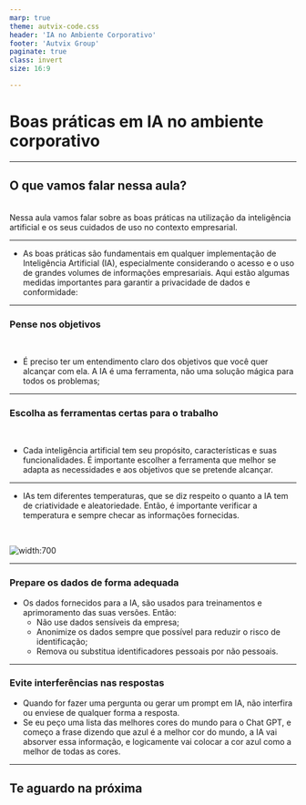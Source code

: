 ```yaml
---
marp: true
theme: autvix-code.css
header: 'IA no Ambiente Corporativo'
footer: 'Autvix Group'
paginate: true
class: invert
size: 16:9

---
```


# Boas práticas em IA no ambiente corporativo

---

## O que vamos falar nessa aula?

<br>
Nessa aula vamos falar sobre as boas práticas na utilização da inteligência artificial e os seus cuidados de uso no contexto empresarial.

---

* As boas práticas são fundamentais em qualquer implementação de Inteligência Artificial (IA), especialmente considerando o acesso e o uso de grandes volumes de informações empresariais. Aqui estão algumas medidas importantes para garantir a privacidade de dados e conformidade:

---
### Pense nos objetivos
<br>

* É preciso ter um entendimento claro dos objetivos que você quer alcançar com ela. A IA é uma ferramenta, não uma solução mágica para todos os problemas;

---
### Escolha as ferramentas certas para o trabalho
<br>

* Cada inteligência artificial tem seu propósito, características e suas funcionalidades. É importante escolher a ferramenta que melhor se adapta as necessidades e aos objetivos que se pretende alcançar.

---

* IAs tem diferentes temperaturas, que se diz respeito o quanto a IA tem de criatividade e aleatoriedade. Então, é importante verificar a temperatura e sempre checar as informações fornecidas.
<br>

![width:700](image-1.png)

---
### Prepare os dados de forma adequada

* Os dados fornecidos para a IA, são usados para treinamentos e aprimoramento das suas versões. Então:
  * Não use dados sensíveis da empresa; 
  * Anonimize os dados sempre que possível para reduzir o risco de identificação; 
  * Remova ou substitua identificadores pessoais por não pessoais.

---
### Evite interferências nas respostas

* Quando for fazer uma pergunta ou gerar um prompt em IA, não interfira ou enviese de qualquer forma a resposta.
* Se eu peço uma lista das melhores cores do mundo para o Chat GPT, e começo a frase dizendo que azul é a melhor cor do mundo, a IA vai absorver essa informação, e logicamente vai colocar a cor azul como a melhor de todas as cores.

---

## Te aguardo na próxima
